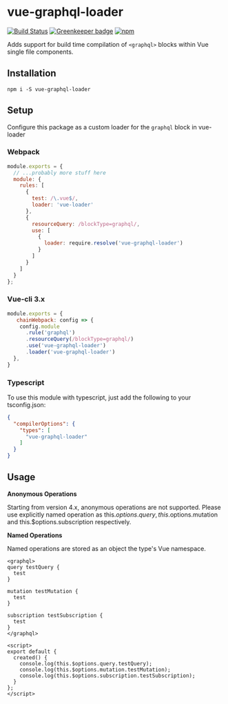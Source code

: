 # vue-graphql-loader

[![Build Status](https://travis-ci.org/zephraph/vue-graphql-loader.svg?branch=master)](https://travis-ci.org/zephraph/vue-graphql-loader)
[![Greenkeeper badge](https://badges.greenkeeper.io/zephraph/vue-graphql-loader.svg)](https://greenkeeper.io/)
[![npm](https://img.shields.io/npm/dt/vue-graphql-loader.svg)](https://img.shields.io/npm/v/vue-graphql-loader.svg)

Adds support for build time compilation of `<graphql>` blocks within Vue single file components.

## Installation

`npm i -S vue-graphql-loader`

## Setup

Configure this package as a custom loader for the `graphql` block in vue-loader

### Webpack

```javascript
module.exports = {
  // ...probably more stuff here
  module: {
    rules: [
      {
        test: /\.vue$/,
        loader: 'vue-loader'
      },
      {
        resourceQuery: /blockType=graphql/,
        use: [
          {
            loader: require.resolve('vue-graphql-loader')
          }
        ]
      }
    ]
  }
};
```

### Vue-cli 3.x
```javascript
module.exports = {
   chainWebpack: config => {
    config.module
      .rule('graphql')
      .resourceQuery(/blockType=graphql/)
      .use('vue-graphql-loader')
      .loader('vue-graphql-loader')
  },
}
```

### Typescript

To use this module with typescript, just add the following to your tsconfig.json:
```json
{
  "compilerOptions": {
    "types": [
      "vue-graphql-loader"
    ]
  }
}
```

## Usage

**Anonymous Operations**

Starting from version 4.x, anonymous operations are not supported. Please use explicitly named operation as
this.$options.query, this.$options.mutation and this.$options.subscription respectively.

**Named Operations**

Named operations are stored as an object the type's Vue namespace.

```vue
<graphql>
query testQuery {
  test
}

mutation testMutation {
  test
}

subscription testSubscription {
  test
}
</graphql>

<script>
export default {
  created() {
    console.log(this.$options.query.testQuery);
    console.log(this.$options.mutation.testMutation);
    console.log(this.$options.subscription.testSubscription);
  }
};
</script>
```


